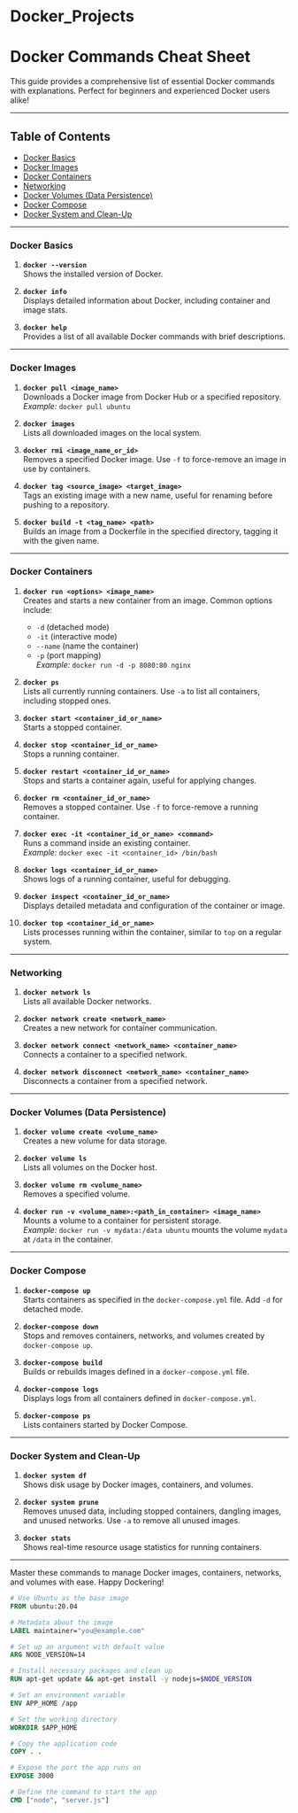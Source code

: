 # Docker_Projects
# Docker Commands Cheat Sheet

This guide provides a comprehensive list of essential Docker commands with explanations. Perfect for beginners and experienced Docker users alike!

---

## Table of Contents

- [Docker Basics](#docker-basics)
- [Docker Images](#docker-images)
- [Docker Containers](#docker-containers)
- [Networking](#networking)
- [Docker Volumes (Data Persistence)](#docker-volumes-data-persistence)
- [Docker Compose](#docker-compose)
- [Docker System and Clean-Up](#docker-system-and-clean-up)

---

### Docker Basics

1. **`docker --version`**  
   Shows the installed version of Docker.

2. **`docker info`**  
   Displays detailed information about Docker, including container and image stats.

3. **`docker help`**  
   Provides a list of all available Docker commands with brief descriptions.

---

### Docker Images

1. **`docker pull <image_name>`**  
   Downloads a Docker image from Docker Hub or a specified repository.  
   *Example:* `docker pull ubuntu`

2. **`docker images`**  
   Lists all downloaded images on the local system.

3. **`docker rmi <image_name_or_id>`**  
   Removes a specified Docker image. Use `-f` to force-remove an image in use by containers.

4. **`docker tag <source_image> <target_image>`**  
   Tags an existing image with a new name, useful for renaming before pushing to a repository.

5. **`docker build -t <tag_name> <path>`**  
   Builds an image from a Dockerfile in the specified directory, tagging it with the given name.

---

### Docker Containers

1. **`docker run <options> <image_name>`**  
   Creates and starts a new container from an image. Common options include:
   - `-d` (detached mode)
   - `-it` (interactive mode)
   - `--name` (name the container)
   - `-p` (port mapping)  
   *Example:* `docker run -d -p 8080:80 nginx`

2. **`docker ps`**  
   Lists all currently running containers. Use `-a` to list all containers, including stopped ones.

3. **`docker start <container_id_or_name>`**  
   Starts a stopped container.

4. **`docker stop <container_id_or_name>`**  
   Stops a running container.

5. **`docker restart <container_id_or_name>`**  
   Stops and starts a container again, useful for applying changes.

6. **`docker rm <container_id_or_name>`**  
   Removes a stopped container. Use `-f` to force-remove a running container.

7. **`docker exec -it <container_id_or_name> <command>`**  
   Runs a command inside an existing container.  
   *Example:* `docker exec -it <container_id> /bin/bash`

8. **`docker logs <container_id_or_name>`**  
   Shows logs of a running container, useful for debugging.

9. **`docker inspect <container_id_or_name>`**  
   Displays detailed metadata and configuration of the container or image.

10. **`docker top <container_id_or_name>`**  
    Lists processes running within the container, similar to `top` on a regular system.

---

### Networking

1. **`docker network ls`**  
   Lists all available Docker networks.

2. **`docker network create <network_name>`**  
   Creates a new network for container communication.

3. **`docker network connect <network_name> <container_name>`**  
   Connects a container to a specified network.

4. **`docker network disconnect <network_name> <container_name>`**  
   Disconnects a container from a specified network.

---

### Docker Volumes (Data Persistence)

1. **`docker volume create <volume_name>`**  
   Creates a new volume for data storage.

2. **`docker volume ls`**  
   Lists all volumes on the Docker host.

3. **`docker volume rm <volume_name>`**  
   Removes a specified volume.

4. **`docker run -v <volume_name>:<path_in_container> <image_name>`**  
   Mounts a volume to a container for persistent storage.  
   *Example:* `docker run -v mydata:/data ubuntu` mounts the volume `mydata` at `/data` in the container.

---

### Docker Compose

1. **`docker-compose up`**  
   Starts containers as specified in the `docker-compose.yml` file. Add `-d` for detached mode.

2. **`docker-compose down`**  
   Stops and removes containers, networks, and volumes created by `docker-compose up`.

3. **`docker-compose build`**  
   Builds or rebuilds images defined in a `docker-compose.yml` file.

4. **`docker-compose logs`**  
   Displays logs from all containers defined in `docker-compose.yml`.

5. **`docker-compose ps`**  
   Lists containers started by Docker Compose.

---

### Docker System and Clean-Up

1. **`docker system df`**  
   Shows disk usage by Docker images, containers, and volumes.

2. **`docker system prune`**  
   Removes unused data, including stopped containers, dangling images, and unused networks. Use `-a` to remove all unused images.

3. **`docker stats`**  
   Shows real-time resource usage statistics for running containers.

---

Master these commands to manage Docker images, containers, networks, and volumes with ease. Happy Dockering!

```Dockerfile
# Use Ubuntu as the base image
FROM ubuntu:20.04

# Metadata about the image
LABEL maintainer="you@example.com"

# Set up an argument with default value
ARG NODE_VERSION=14

# Install necessary packages and clean up
RUN apt-get update && apt-get install -y nodejs=$NODE_VERSION

# Set an environment variable
ENV APP_HOME /app

# Set the working directory
WORKDIR $APP_HOME

# Copy the application code
COPY . .

# Expose the port the app runs on
EXPOSE 3000

# Define the command to start the app
CMD ["node", "server.js"]
```
